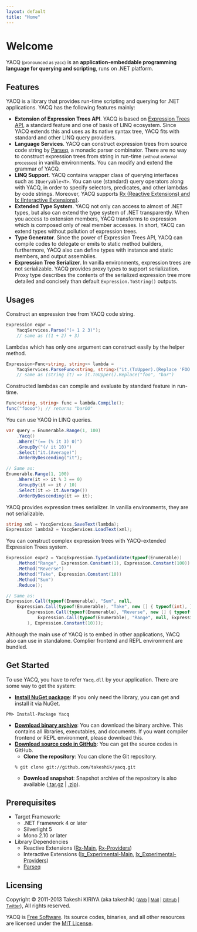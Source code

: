 ```yaml
---
layout: default
title: "Home"
---
```


# Welcome

YACQ <small>(pronounced as yacc)</small> is an **application-embeddable programming language for querying and scripting**, runs on .NET platform.

## Features

YACQ is a library that provides run-time scripting and querying for .NET applications. YACQ has the following features mainly:

* **Extension of Expression Trees API**. YACQ is based on [Expression Trees API](http://msdn.microsoft.com/library/bb397951.aspx), a standard feature and one of basis of LINQ ecosystem. Since YACQ extends this and uses as its native syntax tree, YACQ fits with standard and other LINQ query providers.
* **Language Services**. YACQ can construct expression trees from source code string by [Parseq](https://github.com/linerlock/parseq), a monadic parser combinator. There are no way to construct expression trees from string in run-time <small>(without external processes)</small> in vanilla environments. You can modify and extend the grammar of YACQ.
* **LINQ Support**. YACQ contains wrapper class of querying interfaces such as `IQueryable<T>`. You can use (standard) query operators along with YACQ, in order to specify selectors, predicates, and other lambdas by code strings. Moreover, YACQ supports [Rx (Reactive Extensions) and Ix (Interactive Extensions)](https://rx.codeplex.com/).
* **Extended Type System**. YACQ not only can access to almost of .NET types, but also can extend the type system of .NET transparently. When you access to extension members, YACQ transforms to expression which is composed only of real member accesses. In short, YACQ can extend types without pollution of expression trees.
* **Type Generator**. Since the power of Expression Trees API, YACQ can compile codes to delegate or emits to static method builders, furthermore, YACQ also can define types with instance and static members, and output assemblies.
* **Expression Tree Serializer**. In vanilla environments, expression trees are not serializable. YACQ provides proxy types to support serialization. Proxy type describes the contents of the serialized expression tree more detailed and concisely than default `Expression.ToString()` outputs.

## Usages

Construct an expression tree from YACQ code string.

```c#
Expression expr =
    YacqServices.Parse("(+ 1 2 3)");
    // same as ((1 + 2) + 3)
```

Lambdas which has only one argument can construct easily by the helper method.

```c#
Expression<Func<string, string>> lambda =
    YacqServices.ParseFunc<string, string>("it.(ToUpper).(Replace 'FOO' 'bar')");
    // same as (string it) => it.ToUpper().Replace("foo", "bar")
```

Constructed lambdas can compile and evaluate by standard feature in run-time.

```c#
Func<string, string> func = lambda.Compile();
func("foooo"); // returns "barOO"
```

You can use YACQ in LINQ queries.

```c#
var query = Enumerable.Range(1, 100)
    .Yacq()
    .Where("(== (% it 3) 0)")
    .GroupBy("(/ it 10)")
    .Select("it.(Average)")
    .OrderByDescending("it");

// Same as:
Enumerable.Range(1, 100)
    .Where(it => it % 3 == 0)
    .GroupBy(it => it / 10)
    .Select(it => it.Average())
    .OrderByDescending(it => it);
```

YACQ provides expression trees serializer. In vanilla environments, they are not serializable.

```c#
string xml = YacqServices.SaveText(lambda);
Expression lambda2 = YacqServices.LoadText(xml);
```

You can construct complex expression trees with YACQ-extended Expression Trees system.

```c#
Expression expr2 = YacqExpression.TypeCandidate(typeof(Enumerable))
    .Method("Range", Expression.Constant(1), Expression.Constant(100))
    .Method("Reverse")
    .Method("Take", Expression.Constant(10))
    .Method("Sum")
    .Reduce();

// Same as:
Expression.Call(typeof(Enumerable), "Sum", null,
    Expression.Call(typeof(Enumerable), "Take", new [] { typeof(int), },
        Expression.Call(typeof(Enumerable), "Reverse", new [] { typeof(int), },
            Expression.Call(typeof(Enumerable), "Range", null, Expression.Constant(1), Expression.Constant(100))
        ), Expression.Constant(10)));
```

Although the main use of YACQ is to embed in other applications, YACQ also can use in standalone. Complier frontend and REPL environment are bundled.

## Get Started

To use YACQ, you have to refer `Yacq.dll` by your application. There are some way to get the system:

* **[Install NuGet package](http://nuget.org/packages/Yacq)**: If you only need the library, you can get and install it via NuGet.<br />
```
PM> Install-Package Yacq
```
* **[Download binary archive](http://yacq.net/download)**: You can download the binary archive. This contains all libraries, executables, and documents. If you want compiler frontend or REPL environment, please download this.
* **[Download source code in GitHub](https://github.com/takeshik/yacq)**: You can get the source codes in GitHub.
    * **Clone the repository**: You can clone the Git repository.<br />
    ```
    % git clone git://github.com/takeshik/yacq.git
    ```
    * **Download snapshot**: Snapshot archive of the repository is also available ([.tar.gz](https://github.com/takeshik/yacq/tarball/master) | [.zip](https://github.com/takeshik/yacq/zipball/master)).

## Prerequisites

* Target Framework:
    * .NET Framework 4 or later
    * Silverlight 5
    * Mono 2.10 or later
* Library Dependencies
    * Reactive Extensions ([Rx-Main](http://nuget.org/packages/Rx-Main), [Rx-Providers](http://nuget.org/packages/Rx-Providers))
    * Interactive Extensions ([Ix\_Experimental-Main](http://nuget.org/packages/Ix_Experimental-Main), [Ix_Experimental-Providers](http://nuget.org/packages/Ix_Experimental-Providers))
    * [Parseq](http://nuget.org/packages/Parseq)

## Licensing

Copyright &copy; 2011-2013 Takeshi KIRIYA (aka takeshik) <small>([Web](http://www.takeshik.org/) | [Mail](mailto:takeshik_AT_yacq_DOT_net) | [GitHub](https://github.com/takeshik) | [Twitter](https://twitter.com/takeshik)</small>), All rights reserved.

YACQ is [Free Software](http://www.gnu.org/philosophy/free-sw.html). Its source codes, binaries, and all other resources are licensed under the [MIT License](https://github.com/takeshik/yacq/blob/master/LICENSE.txt).

